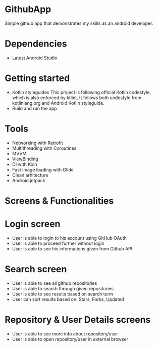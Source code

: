 # GithubApp
Simple github app that demonstrates my skills as an android developer.

# Dependencies
 - Latest Android Studio
 
# Getting started
- Kotlin styleguides
  This project is following official Kotlin codestyle, which is also enforced by ktlint. It follows both codestyle from kotlinlang.org and Android Kotlin styleguide.
- Build and run the app

# Tools
 - Networking with Retrofit
 - Multithreading with Coroutines
 - MVVM
 - ViewBinding
 - DI with Koin
 - Fast image loading with Glide
 - Clean arhitecture
 - Android jetpack
 
# Screens & Functionalities

# Login screen
 - User is able to login to his account using GitHub OAuth
 - User is able to proceed further without login 
 - User is able to see his informations given from Github API

# Search screen
 - User is able to see all github repositories
 - User is able to search through given repositories
 - User is able to see results based on search term
 - User can sort results based on: Stars, Forks, Updated

# Repository & User Details screens
 - User is able to see more info about repository/user
 - User is able to open repository/user in external browser
